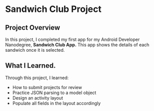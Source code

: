 # Sandwich Club Project 

## Project Overview
In this project, I completed my first app for my Android Developer Nanodegree, **Sandwich Club App.** This app 
shows the details of each sandwich once it is selected.


## What I Learned.
Through this project, I learned:
- How to submit projects for review
- Practice JSON parsing to a model object
- Design an activity layout
- Populate all fields in the layout accordingly

